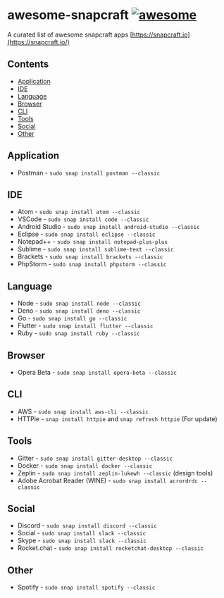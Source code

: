 <!--lint disable awesome-heading awesome-badge -->

# awesome-snapcraft [![awesome][awesome-badge]][awesome]

A curated list of awesome snapcraft apps [https://snapcraft.io](https://snapcraft.io/)

## Contents

* [Application](#application)
* [IDE](#ide)
* [Language](#language)
* [Browser](#browser)
* [CLI](#cli)
* [Tools](#tools)
* [Social](#social)
* [Other](#other)

## Application

* Postman - `sudo snap install postman --classic`

## IDE

* Atom - `sudo snap install atom --classic`
* VSCode - `sudo snap install code --classic`
* Android Studio - `sudo snap install android-studio --classic`
* Eclipse - `sudo snap install eclipse --classic`
* Notepad++ - `sudo snap install notepad-plus-plus`
* Sublime - `sudo snap install sublime-text --classic`
* Brackets - `sudo snap install brackets --classic`
* PhpStorm - `sudo snap install phpstorm --classic`

## Language

* Node - `sudo snap install node --classic`
* Deno - `sudo snap install deno --classic`
* Go - `sudo snap install go --classic`
* Flutter - `sudo snap install flutter --classic`
* Ruby - `sudo snap install ruby --classic`

## Browser

* Opera Beta - `sudo snap install opera-beta --classic`

## CLI

* AWS - `sudo snap install aws-cli --classic`
* HTTPie - `snap install httpie` and `snap refresh httpie` (For update)

## Tools

* Gitter - `sudo snap install gitter-desktop --classic`
* Docker - `sudo snap install docker --classic`
* Zeplin - `sudo snap install zeplin-lukewh --classic` (design tools)
* Adobe Acrobat Reader (WINE) - `sudo snap install acrordrdc --classic`

## Social

* Discord - `sudo snap install discord --classic`
* Social - `sudo snap install slack --classic`
* Skype - `sudo snap install slack --classic`
* Rocket.chat - `sudo snap install rocketchat-desktop --classic`

## Other

* Spotify - `sudo snap install spotify --classic`

<!-- Definitions. -->

[awesome]: https://awesome.re
[awesome-badge]: https://awesome.re/badge.svg
[remix]: https://remix.run
